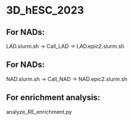 # 3D_hESC_2023
## For NADs:
  LAD.slurm.sh -> Call_LAD -> LAD.epic2.slurm.sh
## For NADs:
  NAD.slurm.sh -> Call_NAD -> NAD.epic2.slurm.sh
## For enrichment analysis: 
  analyze_RE_enrichment.py
